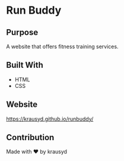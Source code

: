 # Run Buddy

## Purpose
A website that offers fitness training services.

## Built With
* HTML
* CSS

## Website
https://krausyd.github.io/runbuddy/

## Contribution
Made with ❤️ by krausyd